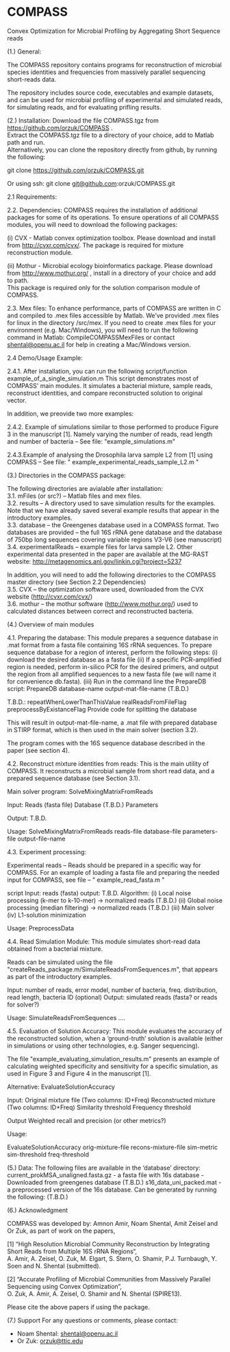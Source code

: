 COMPASS
=======
Convex Optimization for Microbial Profiling by Aggregating Short Sequence reads


(1.) General:

The COMPASS repository contains programs for reconstruction of microbial species identities 
and frequencies from massively parallel sequencing short-reads data. 

The repository includes source code, executables and example datasets, and can be used for 
microbial profiling of experimental and simulated reads, for simulating reads, and for evaluating
prifling results. 


(2.) Installation:
Download the file COMPASS.tgz from https://github.com/orzuk/COMPASS .  
Extract the COMPASS.tgz file to a directory of your choice, add to Matlab path and run.  
Alternatively, you can clone the repository directly from github, by running the following:  

git clone https://github.com/orzuk/COMPASS.git

Or using ssh: 
git clone git@github.com:orzuk/COMPASS.git

2.1 Requirements: 


2.2. Dependencies:
COMPASS requires the installation of additional packages for some of its operations. 
To ensure operations of all COMPASS modules, you will need to download the following packages: 

(i) CVX - Matlab convex optimization toolbox. 
Please download and install from http://cvxr.com/cvx/.
The package is required for mixture reconstruction module.

(ii) Mothur - Microbial ecology bioinformatics package. 
   Please download from http://www.mothur.org/ , install in a directory of your choice and add to path.  
This package is required only for the solution comparison module of COMPASS. 

2.3. Mex files:
To enhance performance, parts of COMPASS are written in C and compiled to .mex files accessible by Matlab. 
We’ve provided .mex files for linux in the directory /src/mex. 
If you need to create .mex files for your environment (e.g. Mac/Windows), you will need to run 
the following command in Matlab: 
		CompileCOMPASSMexFiles 
or contact shental@openu.ac.il for help in creating a Mac/Windows version. 

	
2.4 Demo/Usage Example: 

2.4.1. After installation, you can run the following script/function example_of_a_single_simulation.m
This script demonstrates most of COMPASS' main modules. 
It simulates a bacterial mixture, sample reads, reconstruct identities, and compare reconstructed solution to original vector. 

In addition, we preovide two more examples: 

2.4.2. Example of simulations similar to those performed to produce Figure 3 in the manuscript [1]. 
Namely varying the number of reads, read length and number of bacteria – See file: "example_simulations.m"

2.4.3.Example of analysing the Drosophila larva sample L2 from [1] using COMPASS – 
See file: " example_experimental_reads_sample_L2.m "  




(3.) Directories in the COMPASS package:  

The following directories are avialable after installation:  
3.1. mFiles (or src?) – Matlab files and mex files.  
3.2. results – A directory used to save simulation results for the examples. Note that we have already saved several example results that appear in the introductory examples.  
3.3. database – the Greengenes database used in a COMPASS format. Two databases are provided – the full 16S rRNA gene database and the database of 750bp long sequences covering variable regions V3-V6 (see manuscript)  
3.4. experimentalReads –  example files for larva sample L2. Other experimental data presented in the paper are available at the MG-RAST website: http://metagenomics.anl.gov/linkin.cgi?project=5237    

In addition, you will need to add the following directories to the COMPASS master directory (see Section 2.2 Dependencies)  
3.5. CVX – the optimization software used, downloaded from the CVX website (http://cvxr.com/cvx/)  
3.6. mothur – the mothur software (http://www.mothur.org/) used to calculated distances between correct and reconstructed bacteria.  



(4.) Overview of main modules

4.1. Preparing the database:
This module prepares a sequence database in .mat format from a fasta file containing 
16S rRNA sequences. 
To prepare sequence database for a region of interest, perform the following steps:
(i) download the desired database as a fasta file 
(ii) If a specific PCR-amplified region is needed, perform in-silico PCR for the desired primers, and output the region from all amplified sequences to a new fasta file (we will name it for convenience db.fasta).
(iii) Run in the command line the PrepareDB script:
PrepareDB database-name output-mat-file-name (T.B.D.)

T.B.D.:
repeatWhenLowerThanThisValue
realReadsFromFileFlag
preprocessByExistanceFlag
Provide code for splitting the database


This will result in output-mat-file-name, a .mat file with prepared database in STIRP format, which is then used in the main solver (section 3.2). 

The program comes with the 16S sequence database described in the paper (see section 4). 

4.2. Reconstruct mixture identities from reads:
This is the main utility of COMPASS. It reconstructs a microbial sample from short read data, 
and a prepared sequence database (see Section 3.1).

Main solver program: SolveMixingMatrixFromReads

Input:
Reads (fasta file)
Database (T.B.D.)
Parameters

Output:
T.B.D.

Usage: SolveMixingMatrixFromReads reads-file database-file parameters-file output-file-name



4.3. Experiment processing:

Experimental reads – Reads should be prepared in a specific way for COMPASS. 
For an example of loading a fasta file and preparing the needed input for COMPASS, 
see file – " example_read_fasta.m "

script
Input:
reads (fasta)
output:
T.B.D.
Algorithm:
(i) Local noise processing (k-mer to k-10-mer) → normalized reads (T.B.D.)
(ii) Global noise processing (median filtering) → normalized reads (T.B.D.)
(iii) Main solver
(iv) L1-solution minimization

Usage: PreprocessData

4.4. Read Simulation Module:
This module simulates short-read data obtained from a bacterial mixture. 

Reads can be simulated using the file  "createReads_package.m/SimulateReadsFromSequences.m", 
that appears as part of the introductory examples.

Input:
number of reads, error model, number of bacteria, freq. distribution, read length, bacteria ID (optional)
Output:
simulated reads (fasta? or reads for solver?)

Usage: SimulateReadsFromSequences ….


4.5. Evaluation of Solution Accuracy:
This module evaluates the accuracy of the reconstructed solution, when a ‘ground-truth’ solution 
is available (either in simulations or using other technologies, e.g. Sanger sequencing). 


The file "example_evaluating_simulation_results.m" presents an example of calculating weighted 
specificity and sensitivity for a specific simulation, as used in Figure 3 and Figure 4 in the manuscript [1].


Alternative: 
EvaluateSolutionAccuracy

Input:
Original mixture file (Two columns: ID+Freq)
Reconstructed mixture (Two columns: ID+Freq)
Similarity threshold
Frequency threshold

Output
Weighted recall and precision (or other metrics?) 

Usage: 

EvaluateSolutionAccuracy orig-mixture-file recons-mixture-file sim-metric sim-threshold freq-threshold

(5.) Data:
The following files are available in the ‘database’ directory: 
current_prokMSA_unaligned.fasta.gz - a fasta file with 16s database - Downloaded from greengenes database  (T.B.D.)
s16_data_uni_packed.mat - a preprocessed version of the 16s database. Can be generated by running the following: (T.B.D.)



(6.) Acknowledgment

COMPASS was developed by: 
Amnon Amir, Noam Shental, Amit Zeisel and Or Zuk, as part of work on the papers,


[1] “High Resolution Microbial Community Reconstruction by Integrating Short Reads from Multiple 16S rRNA Regions“,   
A. Amir, A. Zeisel, O. Zuk, M. Elgart, S. Stern, O. Shamir, P.J. Turnbaugh, Y. Soen and N. Shental (submitted).

[2] “Accurate Profiling of Microbial Communities from Massively Parallel Sequencing using Convex Optimization”,  
O. Zuk, A. Amir, A. Zeisel, O. Shamir and N. Shental (SPIRE13).

Please cite the above papers if using the package. 

(7.) Support
For any questions or comments, please contact: 
- Noam Shental: shental@openu.ac.il
- Or Zuk: orzuk@ttic.edu

